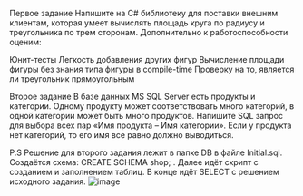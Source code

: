Первое задание
Напишите на C# библиотеку для поставки внешним клиентам, которая умеет вычислять площадь круга по радиусу и треугольника по трем сторонам. Дополнительно к работоспособности оценим:

Юнит-тесты
Легкость добавления других фигур
Вычисление площади фигуры без знания типа фигуры в compile-time
Проверку на то, является ли треугольник прямоугольным

Второе задание
В базе данных MS SQL Server есть продукты и категории. Одному продукту может соответствовать много категорий, в одной категории может быть много продуктов. Напишите SQL запрос для выбора всех пар «Имя продукта – Имя категории». Если у продукта нет категорий, то его имя все равно должно выводиться.

P.S Решение для второго задания лежит в папке DB в файле Initial.sql. Создаётся схема: CREATE SCHEMA shop; . Далее идёт скрипт с созданием и заполнением таблиц. В конце идёт SELECT с решением исходного задания.
![image](https://github.com/user-attachments/assets/f876c24e-cac4-4784-bd70-2097d0058f82)
